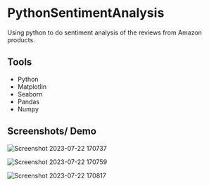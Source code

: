 # PythonSentimentAnalysis

Using python to do sentiment analysis of the reviews from Amazon products.

## Tools
- Python
- Matplotlin
- Seaborn
- Pandas
- Numpy

## Screenshots/ Demo

![Screenshot 2023-07-22 170737](https://github.com/GerardRosario/PythonSentimentAnalysis/assets/55461102/13f66b60-91f8-4c8c-99d7-0138d22e48b1)

![Screenshot 2023-07-22 170759](https://github.com/GerardRosario/PythonSentimentAnalysis/assets/55461102/c413360d-a10f-4271-8c05-77896e228016)

![Screenshot 2023-07-22 170817](https://github.com/GerardRosario/PythonSentimentAnalysis/assets/55461102/2abb4418-1e5e-44ff-9f50-18463aa3819a)
